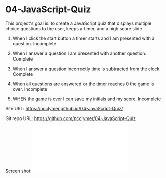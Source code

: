 # 04-JavaScript-Quiz
This project's goal is: to create a JavaScript quiz that displays multiple choice questions to the user, keeps a timer, and a high score slide.

1. When I click the start button a timer starts and I am presented with a question. Incomplete

2. When I answer a question I am presented with another question. Complete

3. When I answer a question incorrectly time is subtracted from the clock. Complete

4. When all questions are answered or the timer reaches 0 the game is over. Incomplete

5. WHEN the game is over I can save my initials and my score. Incomplete

Site URL: https://ncclymer.github.io/04-JavaScript-Quiz/

Git repo URL: https://github.com/ncclymer/04-JavaScript-Quiz

Screen shot: ![Porfolio Image](screenshot.pdf)